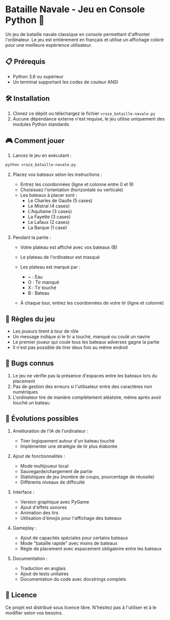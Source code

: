 # Bataille Navale - Jeu en Console Python 🚢

Un jeu de bataille navale classique en console permettant d'affronter l'ordinateur. Le jeu est entièrement en français et utilise un affichage coloré pour une meilleure expérience utilisateur.

## 📋 Prérequis

- Python 3.6 ou supérieur
- Un terminal supportant les codes de couleur ANSI

## 🛠️ Installation

1. Clonez ce dépôt ou téléchargez le fichier `vraie_bataille-navale.py`
2. Aucune dépendance externe n'est requise, le jeu utilise uniquement des modules Python standards

## 🎮 Comment jouer

1. Lancez le jeu en exécutant :
```bash
python vraie_bataille-navale.py
```

2. Placez vos bateaux selon les instructions :
   - Entrez les coordonnées (ligne et colonne entre 0 et 9)
   - Choisissez l'orientation (horizontale ou verticale)
   - Les bateaux à placer sont :
     - Le Charles de Gaulle (5 cases)
     - Le Mistral (4 cases)
     - L'Aquitaine (3 cases)
     - La Fayette (3 cases)
     - Le Lafaux (2 cases)
     - La Barque (1 case)

3. Pendant la partie :
   - Votre plateau est affiché avec vos bateaux (B)
   - Le plateau de l'ordinateur est masqué
   - Les plateau est marqué par :
     - ~ : Eau
     - O : Tir manqué
     - X : Tir touché
     - B : Bateau
     
   - À chaque tour, entrez les coordonnées de votre tir (ligne et colonne)

## 🎯 Règles du jeu

- Les joueurs tirent à tour de rôle
- Un message indique si le tir a touché, manqué ou coulé un navire
- Le premier joueur qui coule tous les bateaux adverses gagne la partie
- Il n'est pas possible de tirer deux fois au même endroit

## 🐛 Bugs connus

1. Le jeu ne vérifie pas la présence d'espaces entre les bateaux lors du placement
2. Pas de gestion des erreurs si l'utilisateur entre des caractères non numériques
3. L'ordinateur tire de manière complètement aléatoire, même après avoir touché un bateau

## 🚀 Évolutions possibles

1. Amélioration de l'IA de l'ordinateur :
   - Tirer logiquement autour d'un bateau touché
   - Implémenter une stratégie de tir plus élaborée

2. Ajout de fonctionnalités :
   - Mode multijoueur local
   - Sauvegarde/chargement de partie
   - Statistiques de jeu (nombre de coups, pourcentage de réussite)
   - Différents niveaux de difficulté

3. Interface :
   - Version graphique avec PyGame
   - Ajout d'effets sonores
   - Animation des tirs
   - Utilisation d'émojis pour l'affichage des bateaux

4. Gameplay :
   - Ajout de capacités spéciales pour certains bateaux
   - Mode "bataille rapide" avec moins de bateaux
   - Règle de placement avec espacement obligatoire entre les bateaux

5. Documentation :
   - Traduction en anglais
   - Ajout de tests unitaires
   - Documentation du code avec docstrings complets

## 📝 Licence

Ce projet est distribué sous licence libre. N'hésitez pas à l'utiliser et à le modifier selon vos besoins.